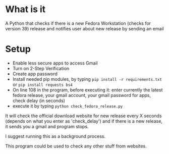 # What is it
A Python that checks if there is a new Fedora Workstation (checks for version 39) release and notifies user about new release by sending an email 

# Setup
* Enable less secure apps to access Gmail
* Turn on 2-Step Verification
* Create app password
* Install needed pip modules, by typing ```pip install -r requirements.txt``` or ```pip install requests bs4```
* On line 108 in the program, before executing it: enter currently the latest fedora release, your gmail account, your gmail password for apps, check delay (in seconds)
* execute it by typing ```python check_fedora_release.py```

It will check the official download website for new release every X seconds (depends on what you enter as 'check_delay') and if there is a new release, it sends you a gmail and program stops.

I suggest running this as a background process.

This program could be used to check any other stuff from websites.
